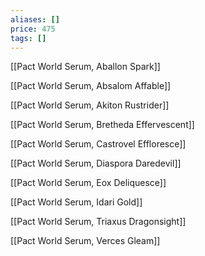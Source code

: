```yaml
---
aliases: []
price: 475
tags: []
---
```


[[Pact World Serum, Aballon Spark]]

[[Pact World Serum, Absalom Affable]]

[[Pact World Serum, Akiton Rustrider]]

[[Pact World Serum, Bretheda Effervescent]]

[[Pact World Serum, Castrovel Effloresce]]

[[Pact World Serum, Diaspora Daredevil]]

[[Pact World Serum, Eox Deliquesce]]

[[Pact World Serum, Idari Gold]]

[[Pact World Serum, Triaxus Dragonsight]]

[[Pact World Serum, Verces Gleam]]
